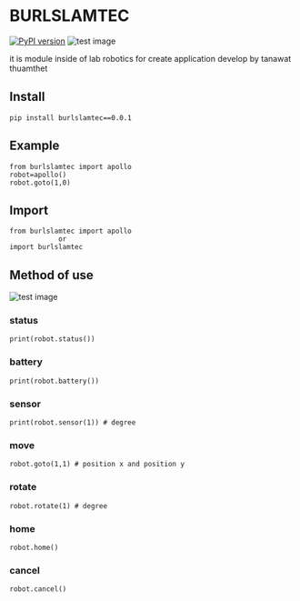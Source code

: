 # BURLSLAMTEC
[![PyPI version](https://badge.fury.io/py/burltnw.svg)](https://badge.fury.io/py/burltnw)
![test image](https://camo.githubusercontent.com/d9ff58742e2d22a28869351d857449075ef916875b1f1b5a040c8819c15be8df/68747470733a2f2f7777772e696d672e696e2e74682f696d616765732f36346136643032376532353838636632396365656233353234623063376332302e706e67)

   it is module inside of lab robotics for create application
develop by tanawat thuamthet

## Install
```
pip install burlslamtec==0.0.1
```

## Example
```
from burlslamtec import apollo
robot=apollo()
robot.goto(1,0)
```

## Import
```
from burlslamtec import apollo
            or
import burlslamtec
```

## Method of use

![test image](https://static.generation-robots.com/14778-product_cover/mobile-base-apollo.jpg)

### status
```
print(robot.status())
```

### battery
```
print(robot.battery())
```

### sensor
```
print(robot.sensor(1)) # degree
```

### move
```
robot.goto(1,1) # position x and position y
```

### rotate
```
robot.rotate(1) # degree
```

### home
```
robot.home()
```

### cancel
```
robot.cancel()
```

